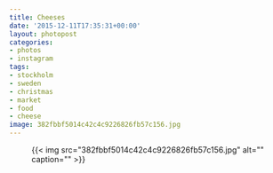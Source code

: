 ```yaml
---
title: Cheeses
date: '2015-12-11T17:35:31+00:00'
layout: photopost
categories:
- photos
- instagram
tags:
- stockholm
- sweden
- christmas
- market
- food
- cheese
image: 382fbbf5014c42c4c9226826fb57c156.jpg
---
```


<figure class="photo photo--square">
  {{< img src="382fbbf5014c42c4c9226826fb57c156.jpg" alt="" caption="" >}}

</figure>




